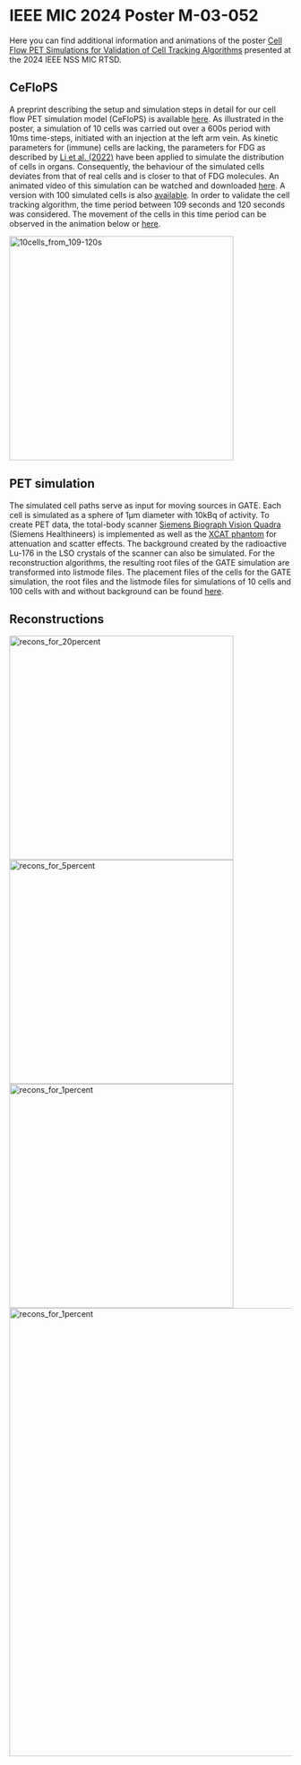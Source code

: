 # IEEE MIC 2024 Poster M-03-052
Here you can find additional information and animations of the poster [Cell Flow PET Simulations for Validation of Cell Tracking Algorithms](https://github.com/N-Marquardt/IEEE_MIC_2024_Poster_M-03-052/blob/029e24b6513efa23ff1a85db722d5c9fde3dbebb/IEEE%20MIC%202024%20Poster%20M-03-052.pdf) presented at the 2024 IEEE NSS MIC RTSD. 
## CeFloPS 
A preprint describing the setup and simulation steps in detail for our cell flow PET simulation model (CeFloPS) is available [here](https://arxiv.org/abs/2407.07709#). As illustrated in the poster, a simulation of 10 cells was carried out over a 600s period with 10ms time-steps, initiated with an injection at the left arm vein. As kinetic parameters for (immune) cells are lacking, the parameters for FDG as described by [Li et al. (2022)](https://jnm.snmjournals.org/content/63/8/1266.abstract) have been applied to simulate the distribution of cells in organs. Consequently, the behaviour of the simulated cells deviates from that of real cells and is closer to that of FDG molecules. 
An animated video of this simulation can be watched and downloaded [here](https://uni-muenster.sciebo.de/s/ldTQmrBX9T76Y94). A version with 100 simulated cells is also [available](https://uni-muenster.sciebo.de/s/ZH5ddElPzBZlsho). In order to validate the cell tracking algorithm, the time period between 109 seconds and 120 seconds was considered. The movement of the cells in this time period can be observed in the animation below or [here](https://uni-muenster.sciebo.de/s/HcmEbRPz5bua8P3).

<img src="10cells_from_109-120s.gif" alt="10cells_from_109-120s" width="400" />

## PET simulation

The simulated cell paths serve as input for moving sources in GATE. Each cell is simulated as a sphere of 1µm diameter with 10kBq of activity. To create PET data, the total-body scanner [Siemens Biograph Vision Quadra](https://jnm.snmjournals.org/content/63/3/476.abstract) (Siemens Healthineers) is implemented as well as the [XCAT phantom](https://aapm.onlinelibrary.wiley.com/doi/full/10.1118/1.3480985) for attenuation and scatter effects. The background created by the radioactive Lu-176 in the LSO crystals of the scanner can also be simulated. For the reconstruction algorithms, the resulting root files of the GATE simulation are transformed into listmode files. The placement files of the cells for the GATE simulation, the root files and the listmode files for simulations of 10 cells and 100 cells with and without background can be found [here](https://uni-muenster.sciebo.de/s/XErqaLyqTgPbO7I).

## Reconstructions

 

<img src="recons_for_20percent.gif" alt="recons_for_20percent" width="400" />
<img src="recons_for_5percent.gif" alt="recons_for_5percent" width="400" />
<img src="recons_for_1percent.gif" alt="recons_for_1percent" width="400" />
<img src="comparison_recons_numberofevents.gif" alt="recons_for_1percent" width="800" />

